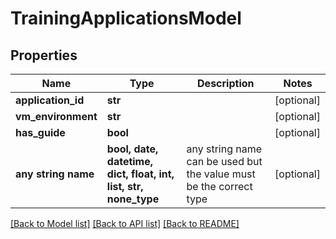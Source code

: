 # TrainingApplicationsModel


## Properties
Name | Type | Description | Notes
------------ | ------------- | ------------- | -------------
**application_id** | **str** |  | [optional] 
**vm_environment** | **str** |  | [optional] 
**has_guide** | **bool** |  | [optional] 
**any string name** | **bool, date, datetime, dict, float, int, list, str, none_type** | any string name can be used but the value must be the correct type | [optional]

[[Back to Model list]](../README.md#documentation-for-models) [[Back to API list]](../README.md#documentation-for-api-endpoints) [[Back to README]](../README.md)


